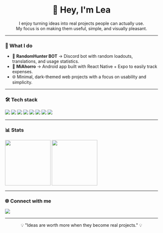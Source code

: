 <h1 align="center">👋 Hey, I'm Lea</h1>
<p align="center">
  I enjoy turning ideas into real projects people can actually use.<br/>
  My focus is on making them useful, simple, and visually pleasant.
</p>

---

### 🚀 What I do
- 🤖 **RandomHunter BOT** → Discord bot with random loadouts, translations, and usage statistics.  
- 📱 **MiAhorro** → Android app built with React Native + Expo to easily track expenses.  
- 🌐 Minimal, dark-themed web projects with a focus on usability and simplicity.

---

### 🛠 Tech stack
<p>
  <img src="https://img.shields.io/badge/HTML5-E34F26?logo=html5&logoColor=white" />
  <img src="https://img.shields.io/badge/CSS3-1572B6?logo=css3&logoColor=white" />
  <img src="https://img.shields.io/badge/JavaScript-F7DF1E?logo=javascript&logoColor=black" />
  <img src="https://img.shields.io/badge/React_Native-20232A?logo=react&logoColor=61DAFB" />
  <img src="https://img.shields.io/badge/Node.js-339933?logo=node.js&logoColor=white" />
  <img src="https://img.shields.io/badge/Git-F05032?logo=git&logoColor=white" />
  <img src="https://img.shields.io/badge/GitHub-181717?logo=github&logoColor=white" />
  <img src="https://img.shields.io/badge/Figma-000000?logo=figma&logoColor=white" />
</p>

---

### 📊 Stats
<p>
  <img src="https://github-readme-stats.vercel.app/api?username=leeachevalier&show_icons=true&theme=tokyonight" height="150" />
  <img src="https://github-readme-stats.vercel.app/api/top-langs/?username=leeachevalier&layout=compact&theme=tokyonight" height="150" />
</p>

---

### 🌐 Connect with me
<p>
  <a href="https://www.linkedin.com/in/TU-LINK" target="_blank">
    <img src="https://img.shields.io/badge/LinkedIn-0A66C2?logo=linkedin&logoColor=white" />
  </a>
</p>

---

<p align="center">💡 "Ideas are worth more when they become real projects." 💡</p>

